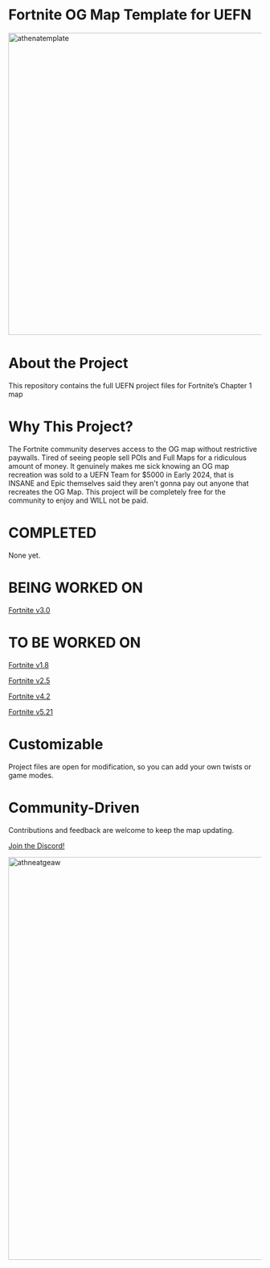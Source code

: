# Fortnite OG Map Template for UEFN

<img width="800" height="600" alt="athenatemplate" src="https://github.com/user-attachments/assets/b0673962-d123-4dc3-be3a-eb2c27eb1aae" />

# About the Project
This repository contains the full UEFN project files for Fortnite’s Chapter 1 map

# Why This Project?
The Fortnite community deserves access to the OG map without restrictive paywalls. Tired of seeing people sell POIs and Full Maps for a ridiculous amount of money. It genuinely makes me sick knowing an OG map recreation was sold to a UEFN Team for $5000 in Early 2024, that is INSANE and Epic themselves said they aren't gonna pay out anyone that recreates the OG Map. This project will be completely free for the community to enjoy and WILL not be paid.

# COMPLETED
None yet.

# BEING WORKED ON
[Fortnite v3.0](https://github.com/zqvb/AthenaTemplate/tree/Fortnite-3.0)

# TO BE WORKED ON
[Fortnite v1.8](https://github.com/zqvb/AthenaTemplate/tree/Fortnite-1.8)

[Fortnite v2.5](https://github.com/zqvb/AthenaTemplate/tree/Fortnite-2.5)

[Fortnite v4.2](https://github.com/zqvb/AthenaTemplate/tree/Fortnite-4.2)

[Fortnite v5.21](https://github.com/zqvb/AthenaTemplate/tree/Fortnite-5.21)

# Customizable
Project files are open for modification, so you can add your own twists or game modes.

# Community-Driven
Contributions and feedback are welcome to keep the map updating.

[Join the Discord!](https://discord.gg/bZzJWQbMDs)

<img width="800" height="800" alt="athneatgeaw" src="https://github.com/user-attachments/assets/f1baf23e-22ef-460c-9290-b41c6bf3dc06" />
